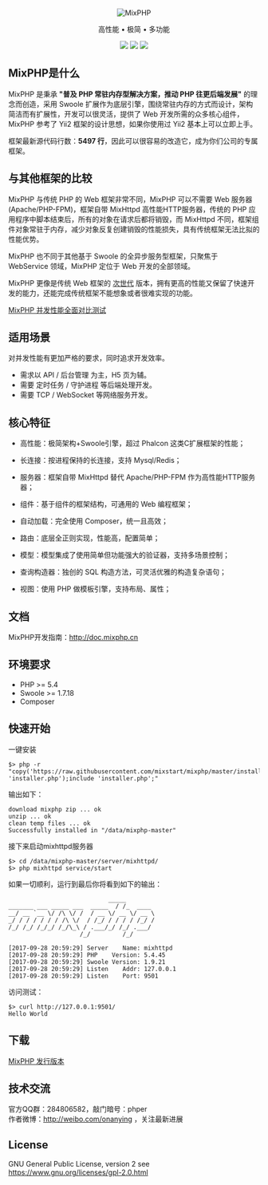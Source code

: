 <br>

<p align="center">
<img src="https://box.kancloud.cn/5afb2d024ca02dc922153ab22e44bd0d_120x120.png" alt="MixPHP">
</p>

<p align="center">高性能 • 极简 • 多功能</p>

<p align="center">
<img src="https://img.shields.io/badge/downloads-2.1k-green.svg">
<img src="https://img.shields.io/badge/platform-linux%20%7C%20win%20%7C%20osx-lightgrey.svg">
<img src="https://img.shields.io/badge/size-160%20KB-green.svg">
</p>

## MixPHP是什么

MixPHP 是秉承 **"普及 PHP 常驻内存型解决方案，推动 PHP 往更后端发展"** 的理念而创造，采用 Swoole 扩展作为底层引擎，围绕常驻内存的方式而设计，架构简洁而有扩展性，开发可以很灵活，提供了 Web 开发所需的众多核心组件，MixPHP 参考了 Yii2 框架的设计思想，如果你使用过 Yii2 基本上可以立即上手。

框架最新源代码行数：**5497 行**，因此可以很容易的改造它，成为你们公司的专属框架。

## 与其他框架的比较

MixPHP 与传统 PHP 的 Web 框架非常不同，MixPHP 可以不需要 Web 服务器(Apache/PHP-FPM)，框架自带 MixHttpd 高性能HTTP服务器，传统的 PHP 应用程序中脚本结束后，所有的对象在请求后都将销毁，而 MixHttpd 不同，框架组件对象常驻于内存，减少对象反复创建销毁的性能损失，具有传统框架无法比拟的性能优势。

MixPHP 也不同于其他基于 Swoole 的全异步服务型框架，只聚焦于 WebService 领域，MixPHP 定位于 Web 开发的全部领域。

MixPHP 更像是传统 Web 框架的 [次世代](https://baike.baidu.com/item/%E6%AC%A1%E4%B8%96%E4%BB%A3/536193) 版本，拥有更高的性能又保留了快速开发的能力，还能完成传统框架不能想象或者很难实现的功能。

[MixPHP 并发性能全面对比测试](http://www.jianshu.com/p/f769b6be1caf)

## 适用场景

对并发性能有更加严格的要求，同时追求开发效率。

* 需求以 API / 后台管理 为主，H5 页为辅。
* 需要 定时任务 / 守护进程 等后端处理开发。
* 需要 TCP / WebSocket 等网络服务开发。

## 核心特征

* 高性能：极简架构+Swoole引擎，超过 Phalcon 这类C扩展框架的性能；

* 长连接：按进程保持的长连接，支持 Mysql/Redis；

* 服务器：框架自带 MixHttpd 替代 Apache/PHP-FPM 作为高性能HTTP服务器；

* 组件：基于组件的框架结构，可通用的 Web 编程框架；

* 自动加载：完全使用 Composer，统一且高效；

* 路由：底层全正则实现，性能高，配置简单；

* 模型：模型集成了使用简单但功能强大的验证器，支持多场景控制；

* 查询构造器：独创的 SQL 构造方法，可灵活优雅的构造复杂语句；

* 视图：使用 PHP 做模板引擎，支持布局、属性；

## 文档

MixPHP开发指南：http://doc.mixphp.cn

## 环境要求

* PHP >= 5.4
* Swoole >= 1.7.18
* Composer

## 快速开始

一键安装

```
$> php -r "copy('https://raw.githubusercontent.com/mixstart/mixphp/master/installer.php', 'installer.php');include 'installer.php';"
```

输出如下：

```
download mixphp zip ... ok
unzip ... ok
clean temp files ... ok
Successfully installed in "/data/mixphp-master"
```

接下来启动mixhttpd服务器

```
$> cd /data/mixphp-master/server/mixhttpd/
$> php mixhttpd service/start
```

如果一切顺利，运行到最后你将看到如下的输出：

```
                            _____
_______ ___ _____ ___  _____  / /_  ____
__/ __ `__ \/ /\ \/ /  / __ \/ __ \/ __ \
_/ / / / / / / /\ \/  / /_/ / / / / /_/ /
/_/ /_/ /_/_/ /_/\_\ / .___/_/ /_/ .___/
                    /_/         /_/

[2017-09-28 20:59:29] Server    Name: mixhttpd
[2017-09-28 20:59:29] PHP    Version: 5.4.45
[2017-09-28 20:59:29] Swoole Version: 1.9.21
[2017-09-28 20:59:29] Listen    Addr: 127.0.0.1
[2017-09-28 20:59:29] Listen    Port: 9501
```

访问测试：

```
$> curl http://127.0.0.1:9501/
Hello World
```

## 下载

[MixPHP 发行版本](https://github.com/mixstart/mixphp/releases)

## 技术交流

官方QQ群：284806582，敲门暗号：phper    
作者微博：http://weibo.com/onanying ，关注最新进展

## License

GNU General Public License, version 2 see https://www.gnu.org/licenses/gpl-2.0.html
